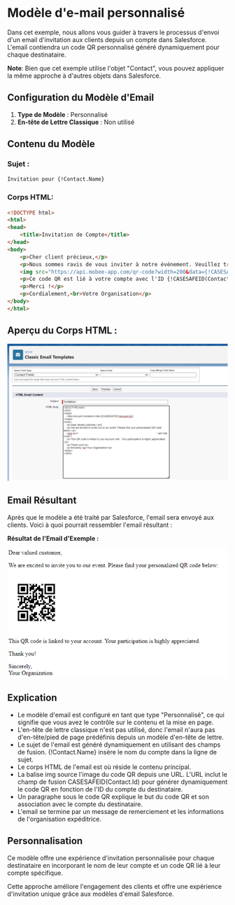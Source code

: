 # Modèle d'e-mail personnalisé

Dans cet exemple, nous allons vous guider à travers le processus d'envoi d'un email d'invitation aux clients depuis un compte dans Salesforce. L'email contiendra un code QR personnalisé généré dynamiquement pour chaque destinataire.

**Note**: Bien que cet exemple utilise l'objet "Contact", vous pouvez appliquer la même approche à d'autres objets dans Salesforce.

## Configuration du Modèle d'Email

1. **Type de Modèle** : Personnalisé
2. **En-tête de Lettre Classique** : Non utilisé

## Contenu du Modèle

### Sujet :
```html
Invitation pour {!Contact.Name}
```
### Corps HTML:
```html
<!DOCTYPE html>
<html>
<head>
    <title>Invitation de Compte</title>
</head>
<body>
    <p>Cher client précieux,</p>
    <p>Nous sommes ravis de vous inviter à notre événement. Veuillez trouver ci-dessous votre code QR personnalisé :</p>
    <img src="https://api.mobee-app.com/qr-code?width=200&data={!CASESAFEID(Contact.Id)}" alt="Code QR">
    <p>Ce code QR est lié à votre compte avec l'ID {!CASESAFEID(Contact.Id)}. Votre participation est grandement appréciée.</p>
    <p>Merci !</p>
    <p>Cordialement,<br>Votre Organisation</p>
</body>
</html>
```
## Aperçu du Corps HTML :

![Sample Image](./img/Html-Body.png)

## Email Résultant
Après que le modèle a été traité par Salesforce, l'email sera envoyé aux clients. Voici à quoi pourrait ressembler l'email résultant :

**Résultat de l'Email d'Exemple :**

![Sample Image](./img/result.png)

## Explication

+ Le modèle d'email est configuré en tant que type "Personnalisé", ce qui signifie que vous avez le contrôle sur le contenu et la mise en page.
+ L'en-tête de lettre classique n'est pas utilisé, donc l'email n'aura pas d'en-tête/pied de page prédéfinis depuis un modèle d'en-tête de lettre.
+ Le sujet de l'email est généré dynamiquement en utilisant des champs de fusion. {!Contact.Name} insère le nom du compte dans la ligne de sujet.
+ Le corps HTML de l'email est où réside le contenu principal.
+ La balise img source l'image du code QR depuis une URL. L'URL inclut le champ de fusion CASESAFEID(Contact.Id) pour générer dynamiquement le code QR en fonction de l'ID du compte du destinataire.
+ Un paragraphe sous le code QR explique le but du code QR et son association avec le compte du destinataire.
+ L'email se termine par un message de remerciement et les informations de l'organisation expéditrice.

## Personnalisation

Ce modèle offre une expérience d'invitation personnalisée pour chaque destinataire en incorporant le nom de leur compte et un code QR lié à leur compte spécifique.

Cette approche améliore l'engagement des clients et offre une expérience d'invitation unique grâce aux modèles d'email Salesforce.